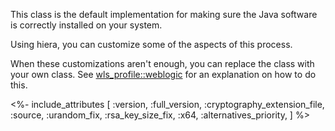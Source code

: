 This class is the default implementation for making sure the Java software is correctly installed on your system.

Using hiera, you can customize some of the aspects of this process.

When these customizations aren't enough, you can replace the class with your own class. See [wls_profile::weblogic](./weblogic.html) for an explanation on how to do this.


<%- include_attributes [
  :version,
  :full_version,
  :cryptography_extension_file,
  :source,
  :urandom_fix,
  :rsa_key_size_fix,
  :x64,
  :alternatives_priority,
] %>

